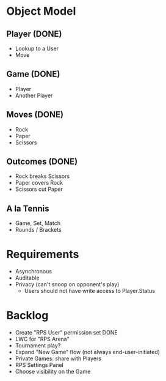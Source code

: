 # Object Model

## Player (DONE)
* Lookup to a User
* Move

## Game (DONE)
* Player
* Another Player

## Moves (DONE)
* Rock
* Paper
* Scissors

## Outcomes (DONE)
* Rock breaks Scissors
* Paper covers Rock
* Scissors cut Paper

## A la Tennis
* Game, Set, Match
* Rounds / Brackets

# Requirements
* Asynchronous
* Auditable
* Privacy (can't snoop on opponent's play)
    * Users should not have write access to Player.Status


# Backlog
* Create "RPS User" permission set DONE
* LWC for "RPS Arena"
* Tournament play?
* Expand "New Game" flow (not always end-user-initiated)
* Private Games: share with Players
* RPS Settings Panel
* Choose visibility on the Game